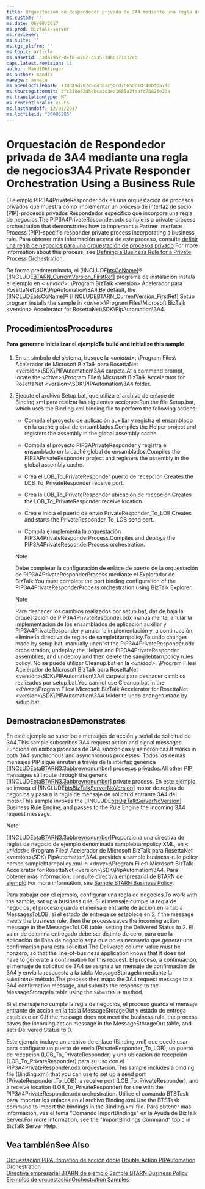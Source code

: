```yaml
---
title: Orquestación de Respondedor privada de 3A4 mediante una regla de negocios | Documentos de Microsoft
ms.custom: ''
ms.date: 06/08/2017
ms.prod: biztalk-server
ms.reviewer: ''
ms.suite: ''
ms.tgt_pltfrm: ''
ms.topic: article
ms.assetid: 33d87952-def6-4202-b535-3d80171332eb
caps.latest.revision: 11
author: MandiOhlinger
ms.author: mandia
manager: anneta
ms.openlocfilehash: 130349d707c8e4382c50cd7b65d01d346bf0a7fc
ms.sourcegitcommit: 3fc338e52d5dbca2c3ea1685a2faafc7582fe23a
ms.translationtype: MT
ms.contentlocale: es-ES
ms.lasthandoff: 12/01/2017
ms.locfileid: "26006285"
---
```

# <a name="3a4-private-responder-orchestration-using-a-business-rule"></a><span data-ttu-id="7f38b-102">Orquestación de Respondedor privada de 3A4 mediante una regla de negocios</span><span class="sxs-lookup"><span data-stu-id="7f38b-102">3A4 Private Responder Orchestration Using a Business Rule</span></span>
<span data-ttu-id="7f38b-103">El ejemplo PIP3A4PrivateResponder.odx es una orquestación de procesos privados que muestra cómo implementar un proceso de interfaz de socio (PIP)-procesos privados Respondedor específico que incorpore una regla de negocios.</span><span class="sxs-lookup"><span data-stu-id="7f38b-103">The PIP3A4PrivateResponder.odx sample is a private-process orchestration that demonstrates how to implement a Partner Interface Process (PIP)-specific responder private process incorporating a business rule.</span></span> <span data-ttu-id="7f38b-104">Para obtener más información acerca de este proceso, consulte [definir una regla de negocios para una orquestación de procesos privado](../../adapters-and-accelerators/accelerator-rosettanet/defining-a-business-rule-for-a-private-process-orchestration.md).</span><span class="sxs-lookup"><span data-stu-id="7f38b-104">For more information about this process, see [Defining a Business Rule for a Private Process Orchestration](../../adapters-and-accelerators/accelerator-rosettanet/defining-a-business-rule-for-a-private-process-orchestration.md).</span></span>  
  
 <span data-ttu-id="7f38b-105">De forma predeterminada, el [!INCLUDE[btsCoName](../../includes/btsconame-md.md)]® [!INCLUDE[BTARN_CurrentVersion_FirstRef](../../includes/btarn-currentversion-firstref-md.md)] programa de instalación instala el ejemplo en \< *unidad*\>: \Program BizTalk \<versión\> Acelerador para RosettaNet\SDK\PipAutomation\3A4.</span><span class="sxs-lookup"><span data-stu-id="7f38b-105">By default, the [!INCLUDE[btsCoName](../../includes/btsconame-md.md)]® [!INCLUDE[BTARN_CurrentVersion_FirstRef](../../includes/btarn-currentversion-firstref-md.md)] Setup program installs the sample in \<*drive*\>:\Program Files\Microsoft BizTalk \<version\> Accelerator for RosettaNet\SDK\PipAutomation\3A4.</span></span>  
  
## <a name="procedures"></a><span data-ttu-id="7f38b-106">Procedimientos</span><span class="sxs-lookup"><span data-stu-id="7f38b-106">Procedures</span></span>  
  
#### <a name="to-build-and-initialize-this-sample"></a><span data-ttu-id="7f38b-107">Para generar e inicializar el ejemplo</span><span class="sxs-lookup"><span data-stu-id="7f38b-107">To build and initialize this sample</span></span>  
  
1.  <span data-ttu-id="7f38b-108">En un símbolo del sistema, busque la  *\<unidad\>*: \Program Files\ Acelerador de Microsoft BizTalk para RosettaNet \<versión\>\SDK\PIPAutomation\3A4 carpeta.</span><span class="sxs-lookup"><span data-stu-id="7f38b-108">At a command prompt, locate the *\<drive\>*:\Program Files\ Microsoft BizTalk Accelerator for RosettaNet \<version\>\SDK\PIPAutomation\3A4 folder.</span></span>  
  
2.  <span data-ttu-id="7f38b-109">Ejecute el archivo Setup.bat, que utiliza el archivo de enlace de Binding.xml para realizar las siguientes acciones:</span><span class="sxs-lookup"><span data-stu-id="7f38b-109">Run the file Setup.bat, which uses the Binding.xml binding file to perform the following actions:</span></span>  
  
    -   <span data-ttu-id="7f38b-110">Compila el proyecto de aplicación auxiliar y registra el ensamblado en la caché global de ensamblados.</span><span class="sxs-lookup"><span data-stu-id="7f38b-110">Compiles the Helper project and registers the assembly in the global assembly cache.</span></span>  
  
    -   <span data-ttu-id="7f38b-111">Compila el proyecto PIP3APrivateResponder y registra el ensamblado en la caché global de ensamblados.</span><span class="sxs-lookup"><span data-stu-id="7f38b-111">Compiles the PIP3APrivateResponder project and registers the assembly in the global assembly cache.</span></span>  
  
    -   <span data-ttu-id="7f38b-112">Crea el LOB_To_PrivateResponder puerto de recepción.</span><span class="sxs-lookup"><span data-stu-id="7f38b-112">Creates the LOB_To_PrivateResponder receive port.</span></span>  
  
    -   <span data-ttu-id="7f38b-113">Crea la LOB_To_PrivateResponder ubicación de recepción.</span><span class="sxs-lookup"><span data-stu-id="7f38b-113">Creates the LOB_To_PrivateResponder receive location.</span></span>  
  
    -   <span data-ttu-id="7f38b-114">Crea e inicia el puerto de envío PrivateResponder_To_LOB.</span><span class="sxs-lookup"><span data-stu-id="7f38b-114">Creates and starts the PrivateResponder_To_LOB send port.</span></span>  
  
    -   <span data-ttu-id="7f38b-115">Compila e implementa la orquestación PIP3A4PrivateResponderProcess.</span><span class="sxs-lookup"><span data-stu-id="7f38b-115">Compiles and deploys the PIP3A4PrivateResponderProcess orchestration.</span></span>  
  
    > [!NOTE]
    >  <span data-ttu-id="7f38b-116">Debe completar la configuración de enlace de puerto de la orquestación de PIP3A4PrivateResponderProcess mediante el Explorador de BizTalk.</span><span class="sxs-lookup"><span data-stu-id="7f38b-116">You must complete the port binding configuration of the PIP3A4PrivateResponderProcess orchestration using BizTalk Explorer.</span></span>  
  
    > [!NOTE]
    >  <span data-ttu-id="7f38b-117">Para deshacer los cambios realizados por setup.bat, dar de baja la orquestación de PIP3A4PrivateResponder.odx manualmente, anular la implementación de los ensamblados de aplicación auxiliar y PIP3A4PrivateResponder y anular la implementación y, a continuación, elimine la directiva de reglas de samplebtarnpolicy.</span><span class="sxs-lookup"><span data-stu-id="7f38b-117">To undo changes made by setup.bat, manually unenlist the PIP3A4PrivateResponder.odx orchestration, undeploy the Helper and PIP3A4PrivateResponder assemblies, and undeploy and then delete the samplebtarnpolicy rules policy.</span></span> <span data-ttu-id="7f38b-118">No se puede utilizar Cleanup.bat en la  *\<unidad\>*: \Program Files\ Acelerador de Microsoft BizTalk para RosettaNet \<versión\>\SDK\PIPAutomation\3A4 carpeta para deshacer cambios realizados por setup.bat.</span><span class="sxs-lookup"><span data-stu-id="7f38b-118">You cannot use Cleanup.bat in the *\<drive\>*:\Program Files\ Microsoft BizTalk Accelerator for RosettaNet \<version\>\SDK\PIPAutomation\3A4 folder to undo changes made by setup.bat.</span></span>  
  
## <a name="demonstrates"></a><span data-ttu-id="7f38b-119">Demostraciones</span><span class="sxs-lookup"><span data-stu-id="7f38b-119">Demonstrates</span></span>  
 <span data-ttu-id="7f38b-120">En este ejemplo se suscribe a mensajes de acción y señal de solicitud de 3A4.</span><span class="sxs-lookup"><span data-stu-id="7f38b-120">This sample subscribes 3A4 request action and signal messages.</span></span> <span data-ttu-id="7f38b-121">Funciona en ambos procesos de 3A4 sincrónicas y asincrónicas.</span><span class="sxs-lookup"><span data-stu-id="7f38b-121">It works in both 3A4 synchronous and asynchronous processes.</span></span> <span data-ttu-id="7f38b-122">Todos los demás mensajes PIP sigue enrutan a través de la interfaz genérica [!INCLUDE[btaBTARN3.3abbrevnonumber](../../includes/btabtarn3-3abbrevnonumber-md.md)] procesos privados.</span><span class="sxs-lookup"><span data-stu-id="7f38b-122">All other PIP messages still route through the generic [!INCLUDE[btaBTARN3.3abbrevnonumber](../../includes/btabtarn3-3abbrevnonumber-md.md)] private process.</span></span> <span data-ttu-id="7f38b-123">En este ejemplo, se invoca el [!INCLUDE[btsBizTalkServerNoVersion](../../includes/btsbiztalkservernoversion-md.md)] motor de reglas de negocios y pasa a la regla de mensaje de solicitud entrante 3A4 del motor.</span><span class="sxs-lookup"><span data-stu-id="7f38b-123">This sample invokes the [!INCLUDE[btsBizTalkServerNoVersion](../../includes/btsbiztalkservernoversion-md.md)] Business Rule Engine, and passes to the Rule Engine the incoming 3A4 request message.</span></span>  
  
> [!NOTE]
>  [!INCLUDE[btaBTARN3.3abbrevnonumber](../../includes/btabtarn3-3abbrevnonumber-md.md)]<span data-ttu-id="7f38b-124">Proporciona una directiva de reglas de negocio de ejemplo denominada samplebtarnpolicy.XML, en \< *unidad*\>: \Program Files\ Acelerador de Microsoft BizTalk para RosettaNet \<versión\>\SDK\ PipAutomation\3A4.</span><span class="sxs-lookup"><span data-stu-id="7f38b-124"> provides a sample business-rule policy named samplebtarnpolicy.xml in \<*drive*\>:\Program Files\ Microsoft BizTalk Accelerator for RosettaNet \<version\>\SDK\PipAutomation\3A4.</span></span> <span data-ttu-id="7f38b-125">Para obtener más información, consulte [directiva empresarial de BTARN de ejemplo](../../adapters-and-accelerators/accelerator-rosettanet/sample-btarn-business-policy.md).</span><span class="sxs-lookup"><span data-stu-id="7f38b-125">For more information, see [Sample BTARN Business Policy](../../adapters-and-accelerators/accelerator-rosettanet/sample-btarn-business-policy.md).</span></span>  
  
 <span data-ttu-id="7f38b-126">Para trabajar con el ejemplo, configurar una regla de negocios.</span><span class="sxs-lookup"><span data-stu-id="7f38b-126">To work with the sample, set up a business rule.</span></span> <span data-ttu-id="7f38b-127">Si el mensaje cumple la regla de negocios, el proceso guarda el mensaje entrante de acción en la tabla MessagesToLOB, si el estado de entrega se establece en 2.</span><span class="sxs-lookup"><span data-stu-id="7f38b-127">If the message meets the business rule, then the process saves the incoming action message in the MessagesToLOB table, setting the Delivered Status to 2.</span></span> <span data-ttu-id="7f38b-128">El valor de columna entregado debe ser distinto de cero, para que la aplicación de línea de negocio sepa que no es necesario que generar una confirmación para esta solicitud.</span><span class="sxs-lookup"><span data-stu-id="7f38b-128">The Delivered column value must be nonzero, so that the line-of-business application knows that it does not have to generate a confirmation for this request.</span></span> <span data-ttu-id="7f38b-129">El proceso, a continuación, el mensaje de solicitud de 3A4 se asigna a un mensaje de confirmación de 3A4 y envía la respuesta a la tabla MessageStorageIn mediante la `SubmitRNIF` método.</span><span class="sxs-lookup"><span data-stu-id="7f38b-129">The process then maps the 3A4 request message to a 3A4 confirmation message, and submits the response to the MessageStorageIn table using the `SubmitRNIF` method.</span></span>  
  
 <span data-ttu-id="7f38b-130">Si el mensaje no cumple la regla de negocios, el proceso guarda el mensaje entrante de acción en la tabla MessageStorageOut y estado de entrega establece en 0.</span><span class="sxs-lookup"><span data-stu-id="7f38b-130">If the message does not meet the business rule, the process saves the incoming action message in the MessageStorageOut table, and sets Delivered Status to 0.</span></span>  
  
 <span data-ttu-id="7f38b-131">Este ejemplo incluye un archivo de enlace (Binding.xml) que puede usar para configurar un puerto de envío (PrivateResponder_To_LOB), un puerto de recepción (LOB_To_PrivateResponder) y una ubicación de recepción (LOB_To_PrivateResponder) para su uso con el PIP3A4PrivateResponder.odx orquestación.</span><span class="sxs-lookup"><span data-stu-id="7f38b-131">This sample includes a binding file (Binding.xml) that you can use to set up a send port (PrivateResponder_To_LOB), a receive port (LOB_To_PrivateResponder), and a receive location (LOB_To_PrivateResponder) for use with the PIP3A4PrivateResponder.odx orchestration.</span></span> <span data-ttu-id="7f38b-132">Utilice el comando BTSTask para importar los enlaces en el archivo Binding.xml.</span><span class="sxs-lookup"><span data-stu-id="7f38b-132">Use the BTSTask command to import the bindings in the Binding.xml file.</span></span> <span data-ttu-id="7f38b-133">Para obtener más información, vea el tema "Comando ImportBindings" en la Ayuda de BizTalk Server.</span><span class="sxs-lookup"><span data-stu-id="7f38b-133">For more information, see the "ImportBindings Command" topic in BizTalk Server Help.</span></span>  
  
## <a name="see-also"></a><span data-ttu-id="7f38b-134">Vea también</span><span class="sxs-lookup"><span data-stu-id="7f38b-134">See Also</span></span>  
 <span data-ttu-id="7f38b-135">[Orquestación PIPAutomation de acción doble](../../adapters-and-accelerators/accelerator-rosettanet/double-action-pipautomation-orchestration.md) </span><span class="sxs-lookup"><span data-stu-id="7f38b-135">[Double Action PIPAutomation Orchestration](../../adapters-and-accelerators/accelerator-rosettanet/double-action-pipautomation-orchestration.md) </span></span>  
 <span data-ttu-id="7f38b-136">[Directiva empresarial BTARN de ejemplo](../../adapters-and-accelerators/accelerator-rosettanet/sample-btarn-business-policy.md) </span><span class="sxs-lookup"><span data-stu-id="7f38b-136">[Sample BTARN Business Policy](../../adapters-and-accelerators/accelerator-rosettanet/sample-btarn-business-policy.md) </span></span>  
 [<span data-ttu-id="7f38b-137">Ejemplos de orquestación</span><span class="sxs-lookup"><span data-stu-id="7f38b-137">Orchestration Samples</span></span>](../../adapters-and-accelerators/accelerator-rosettanet/orchestration-samples.md)